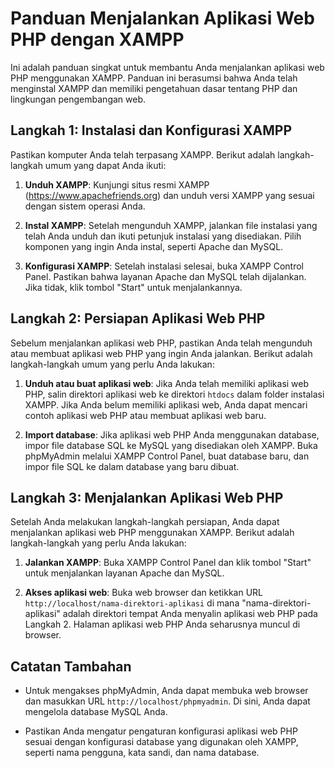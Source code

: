 # Panduan Menjalankan Aplikasi Web PHP dengan XAMPP

Ini adalah panduan singkat untuk membantu Anda menjalankan aplikasi web PHP menggunakan XAMPP. Panduan ini berasumsi bahwa Anda telah menginstal XAMPP dan memiliki pengetahuan dasar tentang PHP dan lingkungan pengembangan web.

## Langkah 1: Instalasi dan Konfigurasi XAMPP

Pastikan komputer Anda telah terpasang XAMPP. Berikut adalah langkah-langkah umum yang dapat Anda ikuti:

1. **Unduh XAMPP**: Kunjungi situs resmi XAMPP (https://www.apachefriends.org) dan unduh versi XAMPP yang sesuai dengan sistem operasi Anda.

2. **Instal XAMPP**: Setelah mengunduh XAMPP, jalankan file instalasi yang telah Anda unduh dan ikuti petunjuk instalasi yang disediakan. Pilih komponen yang ingin Anda instal, seperti Apache dan MySQL.

3. **Konfigurasi XAMPP**: Setelah instalasi selesai, buka XAMPP Control Panel. Pastikan bahwa layanan Apache dan MySQL telah dijalankan. Jika tidak, klik tombol "Start" untuk menjalankannya.

## Langkah 2: Persiapan Aplikasi Web PHP

Sebelum menjalankan aplikasi web PHP, pastikan Anda telah mengunduh atau membuat aplikasi web PHP yang ingin Anda jalankan. Berikut adalah langkah-langkah umum yang perlu Anda lakukan:

1. **Unduh atau buat aplikasi web**: Jika Anda telah memiliki aplikasi web PHP, salin direktori aplikasi web ke direktori `htdocs` dalam folder instalasi XAMPP. Jika Anda belum memiliki aplikasi web, Anda dapat mencari contoh aplikasi web PHP atau membuat aplikasi web baru.

2. **Import database**: Jika aplikasi web PHP Anda menggunakan database, impor file database SQL ke MySQL yang disediakan oleh XAMPP. Buka phpMyAdmin melalui XAMPP Control Panel, buat database baru, dan impor file SQL ke dalam database yang baru dibuat.

## Langkah 3: Menjalankan Aplikasi Web PHP

Setelah Anda melakukan langkah-langkah persiapan, Anda dapat menjalankan aplikasi web PHP menggunakan XAMPP. Berikut adalah langkah-langkah yang perlu Anda lakukan:

1. **Jalankan XAMPP**: Buka XAMPP Control Panel dan klik tombol "Start" untuk menjalankan layanan Apache dan MySQL.

2. **Akses aplikasi web**: Buka web browser dan ketikkan URL `http://localhost/nama-direktori-aplikasi` di mana "nama-direktori-aplikasi" adalah direktori tempat Anda menyalin aplikasi web PHP pada Langkah 2. Halaman aplikasi web PHP Anda seharusnya muncul di browser.

## Catatan Tambahan

- Untuk mengakses phpMyAdmin, Anda dapat membuka web browser dan masukkan URL `http://localhost/phpmyadmin`. Di sini, Anda dapat mengelola database MySQL Anda.

- Pastikan Anda mengatur pengaturan konfigurasi aplikasi web PHP sesuai dengan konfigurasi database yang digunakan oleh XAMPP, seperti nama pengguna, kata sandi, dan nama database.
